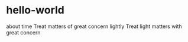 # hello-world
about time
Treat matters of great concern lightly
Treat light matters with great concern
